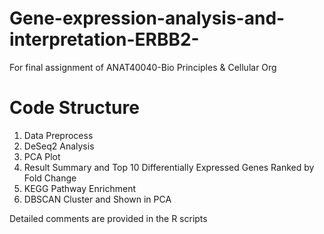 # Gene-expression-analysis-and-interpretation-ERBB2-
For final assignment of ANAT40040-Bio Principles &amp; Cellular Org

# Code Structure
1. Data Preprocess
2. DeSeq2 Analysis
3. PCA Plot
4. Result Summary and Top 10 Differentially Expressed Genes Ranked by Fold Change
5. KEGG Pathway Enrichment
6. DBSCAN Cluster and Shown in PCA

 Detailed comments are provided in the R scripts
